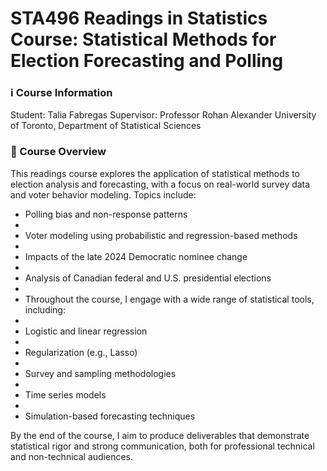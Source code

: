 # STA496 Readings in Statistics Course: Statistical Methods for Election Forecasting and Polling

### ℹ️ Course Information
Student: Talia Fabregas
Supervisor: Professor Rohan Alexander
University of Toronto, Department of Statistical Sciences

### 📘 Course Overview
This readings course explores the application of statistical methods to election analysis and forecasting, with a focus on real-world survey data and voter behavior modeling. Topics include:

- Polling bias and non-response patterns
- 
- Voter modeling using probabilistic and regression-based methods
- 
- Impacts of the late 2024 Democratic nominee change
- 
- Analysis of Canadian federal and U.S. presidential elections
- 
- Throughout the course, I engage with a wide range of statistical tools, including:
- 
- Logistic and linear regression
- 
- Regularization (e.g., Lasso)
- 
- Survey and sampling methodologies
- 
- Time series models
- 
- Simulation-based forecasting techniques

By the end of the course, I aim to produce deliverables that demonstrate statistical rigor and strong communication, both for professional technical and non-technical audiences.


